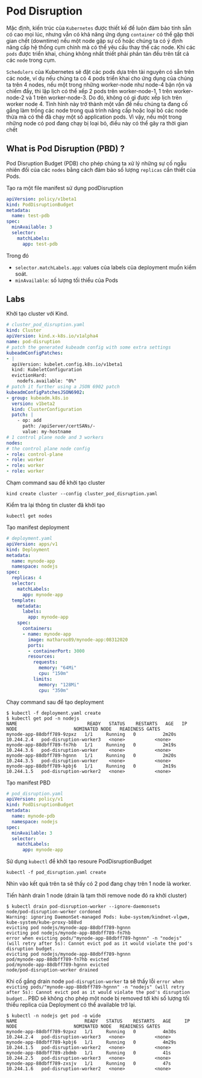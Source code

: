 # Pod Disruption

Mặc định, kiến ​​trúc của `Kubernetes` được thiết kế để luôn đảm bảo tính sẵn có cao mọi lúc, nhưng vẫn có khả năng ứng dụng `container` có thể gặp thời gian chết (downtime) nếu một node gặp sự cố hoặc chúng ta có ý định nâng cấp hệ thống cụm chính mà có thể yêu cầu thay thế các node. Khi các `pods` được triển khai, chúng không nhất thiết phải phân tán đều trên tất cả các `node` trong cụm.

`Schedulers` của Kubernetes sẽ đặt các pods dựa trên tài nguyên có sẵn trên các node, ví dụ nếu chúng ta có 4 pods triển khai cho ứng dụng của chúng ta trên 4 nodes, nếu một trong những worker-node như node-4 bận rộn và chiếm đầy, thì lập lịch có thể xếp 2 pods trên worker-node-1, 1 trên worker-node-2 và 1 trên worker-node-3. Do đó, không có gì được xếp lịch trên worker node 4. Tình hình này trở thành một vấn đề nếu chúng ta đang cố gắng làm trống các node trong quá trình nâng cấp hoặc loại bỏ các node thừa mà có thể đã chạy một số application pods. Vì vậy, nếu một trong những node có pod đang chạy bị loại bỏ, điều này có thể gây ra thời gian chết

## What is Pod Disruption (PBD) ?

Pod Disruption Budget (PDB) cho phép chúng ta xử lý những sự cố ngẫu nhiên đối của các `nodes` bằng cách đảm bảo số lượng `replicas` cần thiết của Pods.

Tạo ra một file manifest sử dụng podDisruption
```yaml
apiVersion: policy/v1beta1
kind: PodDisruptionBudget
metadata:
  name: test-pdb
spec:
  minAvailable: 3
  selector:
    matchLabels:
      app: test-pdb
```

Trong đó 
- `selector.matchLabels.app`: values của labels của deployment muốn kiểm soát.
- `minAvailable`: số lượng tối thiểu của Pods

## Labs

Khởi tạo cluster với Kind.
```yaml
# cluster_pod_disruption.yaml
kind: Cluster
apiVersion: kind.x-k8s.io/v1alpha4
name: pod-disruption
# patch the generated kubeadm config with some extra settings
kubeadmConfigPatches:
- |
  apiVersion: kubelet.config.k8s.io/v1beta1
  kind: KubeletConfiguration
  evictionHard:
    nodefs.available: "0%"
# patch it further using a JSON 6902 patch
kubeadmConfigPatchesJSON6902:
- group: kubeadm.k8s.io
  version: v1beta2
  kind: ClusterConfiguration
  patch: |
    - op: add
      path: /apiServer/certSANs/-
      value: my-hostname
# 1 control plane node and 3 workers
nodes:
# the control plane node config
- role: control-plane
- role: worker
- role: worker
- role: worker
```
Chạm command sau để khởi tạo cluster
```shell
kind create cluster --config cluster_pod_disruption.yaml
```

Kiểm tra lại thông tin cluster đã khởi tạo
```shell
kubectl get nodes
```

Tạo manifest deployment

```yaml
# deployment.yaml
apiVersion: apps/v1
kind: Deployment
metadata:
  name: mynode-app
  namespace: nodejs
spec:
  replicas: 4
  selector:
    matchLabels:
      app: mynode-app
  template:
    metadata:
      labels:
        app: mynode-app
    spec:
      containers:
      - name: mynode-app
        image: matharoo89/mynode-app:08312020
        ports:
        - containerPort: 3000
        resources:
          requests:
            memory: "64Mi"
            cpu: "150m"
          limits:
            memory: "128Mi"
            cpu: "350m"
```

Chạy command sau để tạo deployment
```shell
$ kubectl -f deployment.yaml create
$ kubectl get pod -n nodejs
NAME                          READY   STATUS    RESTARTS   AGE   IP           NODE                     NOMINATED NODE   READINESS GATES
mynode-app-88dbff789-9zpxz   1/1     Running   0          2m20s   10.244.2.4   pod-disruption-worker3   <none>           <none>
mynode-app-88dbff789-fn7hb   1/1     Running   0          2m19s   10.244.3.6   pod-disruption-worker    <none>           <none>
mynode-app-88dbff789-hgnnn   1/1     Running   0          2m20s   10.244.3.5   pod-disruption-worker    <none>           <none>
mynode-app-88dbff789-kpbj6   1/1     Running   0          2m19s   10.244.1.5   pod-disruption-worker2   <none>           <none>
```

Tạo manifest PBD
```yaml
# pod_disruption.yaml
apiVersion: policy/v1
kind: PodDisruptionBudget
metadata:
  name: mynode-pdb
  namespace: nodejs
spec:
  minAvailable: 3
  selector:
    matchLabels:
      app: mynode-app
```

Sử dụng `kubectl` để khởi tạo resoure PodDisruptionBudget
```shell
kubectl -f pod_disruption.yaml create
```

Nhìn vào kết quả trên ta sẽ thấy có 2 pod đang chạy trên 1 node là worker.

Tiến hành drain 1 node (drain là tạm thời remove node đó ra khởi cluster)

```shell
$ kubectl drain pod-disruption-worker --ignore-daemonsets
node/pod-disruption-worker cordoned
Warning: ignoring DaemonSet-managed Pods: kube-system/kindnet-vlgwm, kube-system/kube-proxy-b88vd
evicting pod nodejs/mynode-app-88dbff789-hgnnn
evicting pod nodejs/mynode-app-88dbff789-fn7hb
error when evicting pods/"mynode-app-88dbff789-hgnnn" -n "nodejs" (will retry after 5s): Cannot evict pod as it would violate the pod's disruption budget.
evicting pod nodejs/mynode-app-88dbff789-hgnnn
pod/mynode-app-88dbff789-fn7hb evicted
pod/mynode-app-88dbff789-hgnnn evicted
node/pod-disruption-worker drained
```

Khi cố gắng drain node `pod-disruption-worker` ta sẽ thấy lỗi `error when evicting pods/"mynode-app-88dbff789-hgnnn" -n "nodejs" (will retry after 5s): Cannot evict pod as it would violate the pod's disruption budget.`. PBD sẽ không cho phép một node bị removed tới khi số lượng tối thiểu replica của Deployment có thể available trở lại.

```shell
$ kubectl -n nodejs get pod -o wide
NAME                         READY   STATUS    RESTARTS   AGE     IP           NODE                     NOMINATED NODE   READINESS GATES
mynode-app-88dbff789-9zpxz   1/1     Running   0          4m30s   10.244.2.4   pod-disruption-worker3   <none>           <none>
mynode-app-88dbff789-kpbj6   1/1     Running   0          4m29s   10.244.1.5   pod-disruption-worker2   <none>           <none>
mynode-app-88dbff789-zbdmb   1/1     Running   0          41s     10.244.2.5   pod-disruption-worker3   <none>           <none>
mynode-app-88dbff789-zxsjv   1/1     Running   0          47s     10.244.1.6   pod-disruption-worker2   <none>           <none>
```